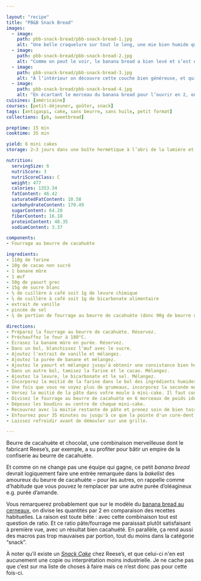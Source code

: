 ```yaml
---

layout: "recipe"
title: "PB&B Snack Bread"
images:
  - image:
    path: pbb-snack-bread/pbb-snack-bread-1.jpg
    alt: "Une belle craquelure sur tout le long, une mie bien humide qui se devine à travers, et du beurre de cacahuète qui n’a pas pris soin de se cacher."
  - image:
    path: pbb-snack-bread/pbb-snack-bread-2.jpg
    alt: "Comme on peut le voir, le banana bread a bien levé et s’est étonemment bien craquelé. La couche de beurre de cacahuète se dévoile au coin."
  - image:
    path: pbb-snack-bread/pbb-snack-bread-3.jpg
    alt: "À l’intérieur on découvre cette couche bien généreuse, et qui ne s'est pas du tout déssechée. Au contraire, le sucre glace, en cuisant, l’a rendue bien fondante."
  - image:
    path: pbb-snack-bread/pbb-snack-bread-4.jpg
    alt: "En écartant le morceau du banana bread pour l’ouvrir en 2, on constate que cette garniture est bien humide, pas sèche du tout, ni granuleuse. C’est un régal de fondant entouré d’une mie bien moelleuse."
cuisines: [américaine]
courses: [petit-déjeuner, goûter, snack]
tags: [antigaspi, cake, sans beurre, sans huile, petit format]
collections: [pb, sweetbread]

preptime: 15 min
cooktime: 35 min

yield: 6 mini cakes
storage: 2–3 jours dans une boîte hermétique à l’abri de la lumière et de la chaleur. 5 jours au frigo. 2 mois au congélateur.

nutrition:
  servingSize: 6
  nutriScore: 3
  nutriScoreClass: C
  weight: 477
  calories: 1353.34
  fatContent: 46.42
  saturatedFatContent: 10.58
  carbohydrateContent: 170.49
  sugarContent: 64.20
  fiberContent: 16.18
  proteinContent: 48.35
  sodiumContent: 3.37

components:
- Fourrage au beurre de cacahuète

ingredients:
- 110g de farine
- 10g de cacao non sucré
- 1 banane mûre
- 1 œuf
- 50g de yaourt grec
- 15g de sucre blanc
- ⅛ de cuillère à café soit 1g de levure chimique
- ⅛ de cuillère à café soit 1g de bicarbonate alimentaire
- extrait de vanille
- pincée de sel
- ¾ de portion de fourrage au beurre de cacahuète (donc 90g de beurre de cacahuète pour 30 de sucre glace)

directions:
- Préparez la fourrage au beurre de cacahuète. Réservez.
- Préchauffez le four à 180°C.
- Écrasez la banane mûre en purée. Réservez.
- Dans un bol, blanchissez l’œuf avec le sucre.
- Ajoutez l'extrait de vanille et mélangez. 
- Ajoutez la purée de banane et mélangez.
- Ajoutez le yaourt et mélangez jusqu'à obtenir une consistance bien homogène.
- Dans un autre bol, tamisez la farine et le cacao. Mélangez. 
- Ajoutez la levure, le bicarbonate et le sel. Mélangez. 
- Incorporez la moitié de la farine dans le bol des ingrédients humides à la maryse. 
- Une fois que vous ne voyez plus de grumeaux, incorporez la seconde moitié.
- Versez la moitié de la pâte dans votre moule à mini-cake. Il faut compter environ 1.5 cuillère à soupe par empreinte. Tassez bien.
- Divisez le fourrage au beurre de cacahuète en 6 morceaux de poids identique et formez des boudins.
- Déposez les boudins au centre de chaque mini-cake.
- Recouvrez avec la moitié restante de pâte et prenez soin de bien tasser.
- Enfournez pour 35 minutes ou jusqu'à ce que la pointe d'un cure-dent ressorte sèche. 
- Laissez refroidir avant de démouler sur une grille.

---
```


Beurre de cacahuète et chocolat, une combinaison merveilleuse dont le fabricant Reese’s, par exemple, a su profiter pour bâtir un empire de la confiserie au beurre de cacahuète.

Et comme on ne change pas une équipe qui gagne, ce petit <i lang="en">banana bread</i> devrait logiquement faire une entrée remarquée dans la <i lang="en">bakelist</i> des amoureux du beurre de cacahuète – pour les autres, on rappelle comme d’habitude que vous pouvez le remplacer par une autre purée d’oléagineux e.g. purée d’amande.

Vous remarquerez probablement que sur le modèle du [banana bread au cerneaux](cerneaux-bread.html), on divise les quantités par 2 en comparaison des recettes habituelles. La raison est toute bête&nbsp;: avec cette combinaison tout est question de ratio. Et ce ratio pâte/fourrage me paraissait plutôt satisfaisant à première vue, avec un résultat bien cacahuété. En parallèle, ça rend aussi des macros pas trop mauvaises par portion, tout du moins dans la catégorie “snack”.

À noter qu’il existe un <i lang="en">[Snack Cake](https://www.hersheyland.com/products/reeses-milk-chocolate-peanut-butter-snack-cakes-2-75-oz.html)</i> chez Reese’s, et que celui-ci n'en est aucunement une copie ou interprétation moins industrielle. Je ne cache pas que c’est sur ma liste de choses à faire mais ce n’est donc pas pour cette fois-ci.